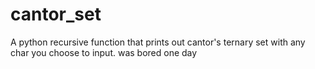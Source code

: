# cantor_set
A python recursive function that prints out cantor's ternary set with any char you choose to input.  was bored one day
